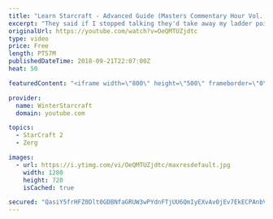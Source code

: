 ```yaml
---
title: "Learn Starcraft - Advanced Guide (Masters Commentary Hour Vol. 1)"
excerpt: "They said if I stopped talking they'd take away my ladder points. Next one I upload will have more terran/toss blame RNGesus."
originalUrl: https://youtube.com/watch?v=OeQMTUZjdtc
type: video
price: Free
length: PT57M
publishedDateTime: 2018-09-21T22:07:00Z
heat: 50

featuredContent: "<iframe width=\"800\" height=\"500\" frameborder=\"0\" src=\"https://www.youtube.com/embed/OeQMTUZjdtc\" allow=\"accelerometer; autoplay; encrypted-media; gyroscope; picture-in-picture\" allowfullscreen></iframe>"

provider:
  name: WinterStarcraft
  domain: youtube.com

topics:
  - StarCraft 2
  - Zerg

images:
  - url: https://i.ytimg.com/vi/OeQMTUZjdtc/maxresdefault.jpg
    width: 1280
    height: 720
    isCached: true

secured: "QasiY5frHFZ0Dlt0GDBNfaGRUW3wPYdnFTjUU6QmIyEXvAv0jEv7EkECPAnbVdPYpzjiw/SyOWEp6w4ihuuRdbgVxfYSUhWNdBI9a61qMC2+w8jozcUKCVGWOKiqJknKtau4jajSZEMFs7vWRbsIN9hjKtS0dmCBZCn8Ca9Cg9ZcdzU88lb4AHMEJVG1IGUm01mS1atWkFHw+8aI/FANrx8G4t+IlvWG3XcyTcZ6cUJMrdLZIPs7rAeg0nvD8TfmM9oCa/T1QB8Sc4HeA6azp+XWIHrinjnKZB2bGNXgSq9cA58sdcc9UzaU83/HmU8j7kCgVomycHRvwvuMQ1vx6CqXNhxlIORGBpMxUNU6MdYNQ//1JgjdKAl1xn+jWB8gtCyO3I+JDDQPy+9LEYWmOy82NAJAGn8V7tYGD1Z0OkA=;YLKQ/S34yeP5gM5iTUD6JQ=="
---
```


